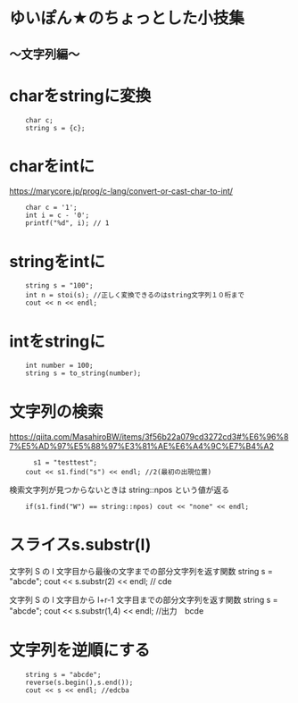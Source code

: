 # ゆいぽん★のちょっとした小技集
## ～文字列編～


# charをstringに変換
        char c; 
        string s = {c};

# charをintに
<https://marycore.jp/prog/c-lang/convert-or-cast-char-to-int/>

        char c = '1';
        int i = c - '0';
        printf("%d", i); // 1

# stringをintに
        string s = "100";
        int n = stoi(s); //正しく変換できるのはstring文字列１０桁まで
        cout << n << endl;

# intをstringに
        int number = 100;
        string s = to_string(number);

# 文字列の検索
<https://qiita.com/MasahiroBW/items/3f56b22a079cd3272cd3#%E6%96%87%E5%AD%97%E5%88%97%E3%81%AE%E6%A4%9C%E7%B4%A2>

          s1 = "testtest";
        cout << s1.find("s") << endl; //2(最初の出現位置)

検索文字列が見つからないときは string::npos という値が返る

        if(s1.find("W") == string::npos) cout << "none" << endl;

# スライスs.substr(l)
文字列 S の l 文字目から最後の文字までの部分文字列を返す関数
        string s = "abcde";
        cout << s.substr(2) << endl; // cde

文字列 S の l 文字目から l+r-1 文字目までの部分文字列を返す関数
        string s = "abcde";
        cout << s.substr(1,4) << endl; //出力　bcde

# 文字列を逆順にする
        string s = "abcde";
        reverse(s.begin(),s.end());
        cout << s << endl; //edcba


        

